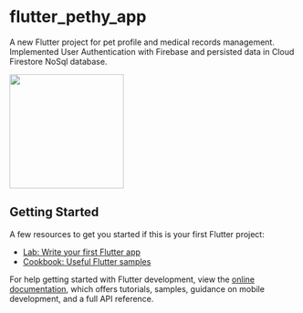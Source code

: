 # flutter_pethy_app

A new Flutter project for pet profile and medical records management. Implemented User Authentication with Firebase and persisted data in Cloud Firestore NoSql database. 

<img src="https://firebasestorage.googleapis.com/v0/b/catlog-832e5.appspot.com/o/ui.png?alt=media&token=4cfbb466-0927-47d9-8f39-c403175104a0" width="200">

## Getting Started

A few resources to get you started if this is your first Flutter project:

- [Lab: Write your first Flutter app](https://docs.flutter.dev/get-started/codelab)
- [Cookbook: Useful Flutter samples](https://docs.flutter.dev/cookbook)

For help getting started with Flutter development, view the
[online documentation](https://docs.flutter.dev/), which offers tutorials,
samples, guidance on mobile development, and a full API reference.
